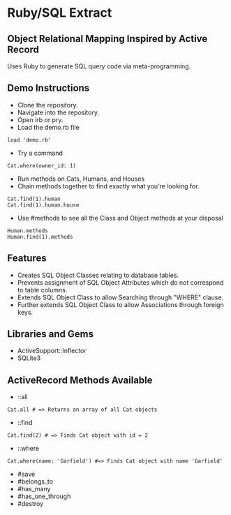# Ruby/SQL Extract

## Object Relational Mapping Inspired by Active Record

Uses Ruby to generate SQL query code via meta-programming.

## Demo Instructions

- Clone the repository.
- Navigate into the repository.
- Open irb or pry.
- Load the demo.rb file
```
load 'demo.rb'
```
- Try a command
```
Cat.where(owner_id: 1)
```
- Run methods on Cats, Humans, and Houses
- Chain methods together to find exactly what you're looking for.
```
Cat.find(1).human
Cat.find(1).human.house
```

- Use #methods to see all the Class and Object methods at your disposal
```
Human.methods
Human.find(1).methods
```

##  Features

- Creates SQL Object Classes relating to database tables.
- Prevents assignment of SQL Object Attributes which do not correspond to table columns.
- Extends SQL Object Class to allow Searching through "WHERE" clause.
- Further extends SQL Object Class to allow Associations through foreign keys.

## Libraries and Gems
- ActiveSupport::Inflector
- SQLite3

## ActiveRecord Methods Available
- ::all
```
Cat.all # => Returns an array of all Cat objects
```
- ::find
```
Cat.find(2) # => Finds Cat object with id = 2
```
- ::where
```
Cat.where(name: 'Garfield') #=> Finds Cat object with name 'Garfield'
```

- #save
- #belongs_to
- #has_many
- #has_one_through
- #destroy
